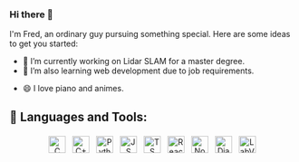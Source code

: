 ### Hi there 👋
I'm Fred, an ordinary guy pursuing something special.
Here are some ideas to get you started:

- 🔭 I’m currently working on Lidar SLAM for a master degree.
- 🌱 I’m also learning web development due to job requirements.
<!-- - 📫 How to reach me: ... -->
- 😄 I love piano and animes. 

## 🧰 Languages and Tools:
<!-- c/c++, python -->
<!-- JS/TS React Node django -->
<!-- Labview -->
<p align="center">
<img src="https://img.shields.io/badge/C-A8B9CC?style=for-the-badge&logo=c" alt="C" height="30" style="vertical-align:top; margin:4px">
<img src="https://img.shields.io/badge/C++-00599C?style=for-the-badge&logo=c%2B%2B" alt="C++" height="30" style="vertical-align:top; margin:4px">
<img src="https://img.shields.io/badge/Python-3776AB?style=for-the-badge&logo=python" alt="Python" height="30" style="vertical-align:top; margin:4px">
<img src="https://img.shields.io/badge/JavaScript?style=for-the-badge&logo=javascript" alt="JS" height="30" style="vertical-align:top; margin:4px">
<img src="https://img.shields.io/badge/TypeScript-3776AB?style=for-the-badge&logo=typescript" alt="TS" height="30" style="vertical-align:top; margin:4px">
<img src="https://img.shields.io/badge/React-3776AB?style=for-the-badge&logo=react" alt="React" height="30" style="vertical-align:top; margin:4px">
<img src="https://img.shields.io/badge/NodeJS-3776AB?style=for-the-badge&logo=nodedotjs" alt="Node" height="30" style="vertical-align:top; margin:4px">
<img src="https://img.shields.io/badge/Django-092E20?style=for-the-badge&logo=django" alt="Django" height="30" style="vertical-align:top; margin:4px">
<img src="https://img.shields.io/badge/LabVIEW-FFDB00?style=for-the-badge&logo=labview" alt="LabVIEW" height="30" style="vertical-align:top; margin:4px">
</p>


